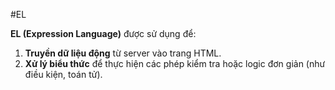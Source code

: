#EL


**EL (Expression Language)** được sử dụng để:

1. **Truyền dữ liệu động** từ server vào trang HTML.
2. **Xử lý biểu thức** để thực hiện các phép kiểm tra hoặc logic đơn giản (như điều kiện, toán tử).